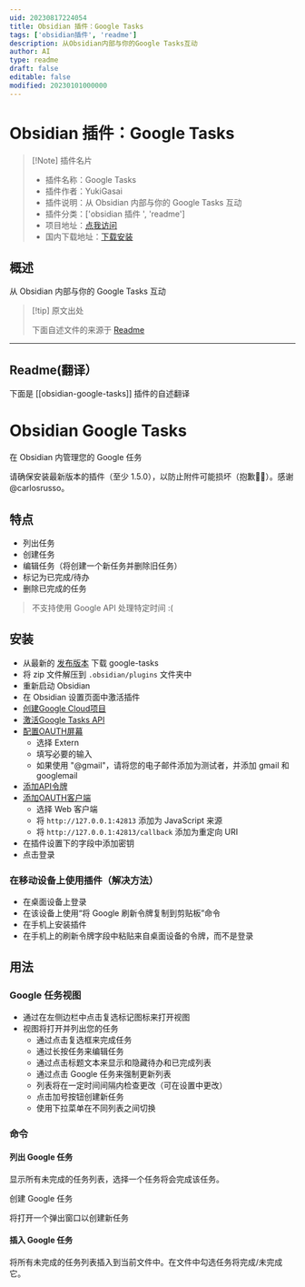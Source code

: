 ```yaml
---
uid: 20230817224054
title: Obsidian 插件：Google Tasks
tags: ['obsidian插件', 'readme']
description: 从Obsidian内部与你的Google Tasks互动
author: AI
type: readme
draft: false
editable: false
modified: 20230101000000
---
```


# Obsidian 插件：Google Tasks

> [!Note] 插件名片
> - 插件名称：Google Tasks
> - 插件作者：YukiGasai
> - 插件说明：从 Obsidian 内部与你的 Google Tasks 互动
> - 插件分类：['obsidian 插件 ', 'readme']
> - 项目地址：[点我访问](https://github.com/YukiGasai/obsidian-google-tasks)
> - 国内下载地址：[下载安装](https://pkmer.cn/products/plugin/pluginMarket/?obsidian-google-tasks)

## 概述

从 Obsidian 内部与你的 Google Tasks 互动

> [!tip] 原文出处
>
>下面自述文件的来源于 [Readme](https://ghproxy.net/https://raw.githubusercontent.com/YukiGasai/obsidian-google-tasks/master/README.md)

---

## Readme(翻译）

下面是 [[obsidian-google-tasks]] 插件的自述翻译

# Obsidian Google Tasks

在 Obsidian 内管理您的 Google 任务

请确保安装最新版本的插件（至少 1.5.0），以防止附件可能损坏（抱歉🙇‍♂️）。感谢@carlosrusso。

## 特点

- 列出任务
- 创建任务
- 编辑任务（将创建一个新任务并删除旧任务）
- 标记为已完成/待办
- 删除已完成的任务

> 不支持使用 Google API 处理特定时间 :(

## 安装

- 从最新的 [发布版本](https://github.com/YukiGasai/obsidian-google-tasks/releases/) 下载 google-tasks
- 将 zip 文件解压到 `.obsidian/plugins` 文件夹中
- 重新启动 Obsidian
- 在 Obsidian 设置页面中激活插件
- [创建Google Cloud项目](https://console.cloud.google.com/projectcreate?)
- [激活Google Tasks API](https://console.cloud.google.com/marketplace/product/google/tasks.googleapis.com?q=search&referrer=search&project=iron-core-327018)
- [配置OAUTH屏幕](https://console.cloud.google.com/apis/credentials/consent?)
    - 选择 Extern
    - 填写必要的输入
    - 如果使用 "@gmail"，请将您的电子邮件添加为测试者，并添加 gmail 和 googlemail
- [添加API令牌](https://console.cloud.google.com/apis/credentials)
- [添加OAUTH客户端](https://console.cloud.google.com/apis/credentials/oauthclient)
    - 选择 Web 客户端
    - 将 `http://127.0.0.1:42813` 添加为 JavaScript 来源
    - 将 `http://127.0.0.1:42813/callback` 添加为重定向 URI
- 在插件设置下的字段中添加密钥
- 点击登录

### 在移动设备上使用插件（解决方法）

- 在桌面设备上登录
- 在该设备上使用“将 Google 刷新令牌复制到剪贴板”命令
- 在手机上安装插件
- 在手机上的刷新令牌字段中粘贴来自桌面设备的令牌，而不是登录

## 用法

### Google 任务视图

- 通过在左侧边栏中点击复选标记图标来打开视图
- 视图将打开并列出您的任务
   - 通过点击复选框来完成任务
   - 通过长按任务来编辑任务
   - 通过点击标题文本来显示和隐藏待办和已完成列表
   - 通过点击 Google 任务来强制更新列表
   - 列表将在一定时间间隔内检查更改（可在设置中更改）
   - 点击加号按钮创建新任务
   - 使用下拉菜单在不同列表之间切换

### 命令

#### 列出 Google 任务

显示所有未完成的任务列表，选择一个任务将会完成该任务。

创建 Google 任务

将打开一个弹出窗口以创建新任务

#### 插入 Google 任务

将所有未完成的任务列表插入到当前文件中。在文件中勾选任务将完成/未完成它。
